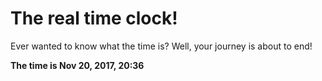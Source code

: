 # The real time clock!

Ever wanted to know what the time is? Well, your journey is about to end!

**The time is Nov 20, 2017, 20:36**